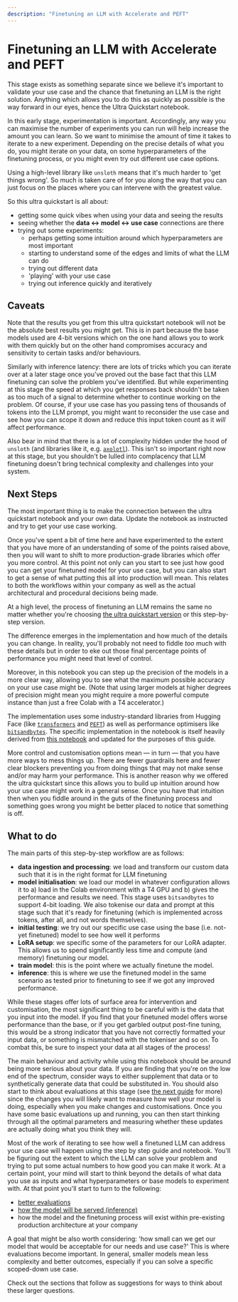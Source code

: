 ```yaml
---
description: "Finetuning an LLM with Accelerate and PEFT"
---
```


# Finetuning an LLM with Accelerate and PEFT

This stage exists as something separate since we believe it's important to validate your use case and the chance that finetuning an LLM is the right solution. Anything which allows you to do this as quickly as possible is the way forward in our eyes, hence the Ultra Quickstart notebook.

In this early stage, experimentation is important. Accordingly, any way you can maximise the number of experiments you can run will help increase the amount you can learn. So we want to minimise the amount of time it takes to iterate to a new experiment. Depending on the precise details of what you do, you might iterate on your data, on some hyperparameters of the finetuning process, or you might even try out different use case options.

Using a high-level library like `unsloth` means that it's much harder to 'get things wrong'. So much is taken care of for you along the way that you can just focus on the places where you can intervene with the greatest value.

So this ultra quickstart is all about:

- getting some quick vibes when using your data and seeing the results
- seeing whether the **data <-> model <-> use case** connections are there
- trying out some experiments:
	- perhaps getting some intuition around which hyperparameters are most important
	- starting to understand some of the edges and limits of what the LLM can do
	- trying out different data
	- 'playing' with your use case
	- trying out inference quickly and iteratively

## Caveats

Note that the results you get from this ultra quickstart notebook will not be the absolute best results you might get. This is in part because the base models used are 4-bit versions which on the one hand allows you to work with them quickly but on the other hand compromises accuracy and sensitivity to certain tasks and/or behaviours.

Similarly with inference latency: there are lots of tricks which you can iterate over at a later stage once you've proved out the base fact that this LLM finetuning can solve the problem you've identified. But while experimenting at this stage the speed at which you get responses back shouldn't be taken as too much of a signal to determine whether to continue working on the problem. Of course, if your use case has you passing tens of thousands of tokens into the LLM prompt, you might want to reconsider the use case and see how you can scope it down and reduce this input token count as it *will* affect performance.

Also bear in mind that there is a lot of complexity hidden under the hood of `unsloth` (and libraries like it, e.g. [`axolotl`](https://github.com/axolotl-ai-cloud/axolotl)). This isn't so important right now at this stage, but you shouldn't be lulled into complacency that LLM finetuning doesn't bring technical complexity and challenges into your system.

## Next Steps

The most important thing is to make the connection between the ultra quickstart notebook and your own data. Update the notebook as instructed and try to get your use case working.

Once you've spent a bit of time here and have experimented to the extent that
you have more of an understanding of some of the points raised above, then you
will want to shift to more production-grade libraries which offer you more
control. At this point not only can you start to see just how good you can get
your finetuned model for your use case, but you can also start to get a sense of
what putting this all into production will mean. This relates to both the
workflows within your company as well as the actual architectural and procedural
decisions being made.


At a high level, the process of finetuning an LLM remains the same no matter whether you're choosing [the ultra quickstart version](ultra-quickstart.md) or this step-by-step version.

The difference emerges in the implementation and how much of the details you can change. In reality, you'll probably not need to fiddle *too* much with these details but in order to eke out those final percentage points of performance you might need that level of control.

Moreover, in this notebook you can step up the precision of the models in a more clear way, allowing you to see what the maximum possible accuracy on your use case might be. (Note that using larger models at higher degrees of precision might mean you might require a more powerful compute instance than just a free Colab with a T4 accelerator.)

The implementation uses some industry-standard libraries from Hugging Face (like [`transformers`](https://github.com/huggingface/transformers) and [`PEFT`](https://github.com/huggingface/peft)) as well as performance optimisers like [`bitsandbytes`](https://github.com/bitsandbytes-foundation/bitsandbytes). The specific implementation in the notebook is itself heavily derived from [this notebook](https://github.com/brevdev/notebooks/blob/main/mistral-finetune.ipynb) and updated for the purposes of this guide.

More control and customisation options mean — in turn — that you have more ways to mess things up. There are fewer guardrails here and fewer clear blockers preventing you from doing things that may not make sense and/or may harm your performance. This is another reason why we offered the ultra quickstart since this allows you to build up intuition around how your use case might work in a general sense. Once you have that intuition then when you fiddle around in the guts of the finetuning process and something goes wrong you might be better placed to notice that something is off.

## What to do

The main parts of this step-by-step workflow are as follows:

- **data ingestion and processing**: we load and transform our custom data such that it is in the right format for LLM finetuning
- **model initialisation**: we load our model in whatever configuration allows it to a) load in the Colab environment with a T4 GPU and b) gives the performance and results we need. This stage uses `bitsandbytes` to support 4-bit loading. We also tokenise our data and prompt at this stage such that it's ready for finetuning (which is implemented across tokens, after all, and not words themselves).
- **initial testing**: we try out our specific use case using the base (i.e. not-yet finetuned) model to see how well it performs
- **LoRA setup**: we specific some of the parameters for our LoRA adapter. This allows us to spend significantly less time and compute (and memory) finetuning our model.
- **train model**: this is the point where we actually finetune the model.
- **inference**: this is where we use the finetuned model in the same scenario as tested prior to finetuning to see if we got any improved performance.

While these stages offer lots of surface area for intervention and customisation, the most significant thing to be careful with is the data that you input into the model. If you find that your finetuned model offers worse performance than the base, or if you get garbled output post-fine tuning, this would be a strong indicator that you have not correctly formatted your input data, or something is mismatched with the tokeniser and so on. To combat this, be sure to inspect your data at all stages of the process!

The main behaviour and activity while using this notebook should be around being
more serious about your data. If you are finding that you're on the low end of
the spectrum, consider ways to either supplement that data or to synthetically
generate data that could be substituted in. You should also start to think about
evaluations at this stage (see [the next guide](./evaluation-for-finetuning.md) for more) since
the changes you will likely want to measure how well your model is doing,
especially when you make changes and customisations. Once you have some basic
evaluations up and running, you can then start thinking through all the optimal
parameters and measuring whether these updates are actually doing what you think
they will.


Most of the work of iterating to see how well a finetuned LLM can address your use case will happen using the step by step guide and notebook. You'll be figuring out the extent to which the LLM can solve your problem and trying to put some actual numbers to how good you can make it work. At a certain point, your mind will start to think beyond the details of what data you use as inputs and what hyperparameters or base models to experiment with. At that point you'll start to turn to the following:

- [better evaluations](./evaluation-for-finetuning.md)
- [how the model will be served (inference)](./deploying-finetuned-models.md)
- how the model and the finetuning process will exist within pre-existing production architecture at your company

A goal that might be also worth considering: 'how small can we get our model that would be acceptable for our needs and use case?' This is where evaluations become important. In general, smaller models mean less complexity and better outcomes, especially if you can solve a specific scoped-down use case.

Check out the sections that follow as suggestions for ways to think about these
larger questions.

